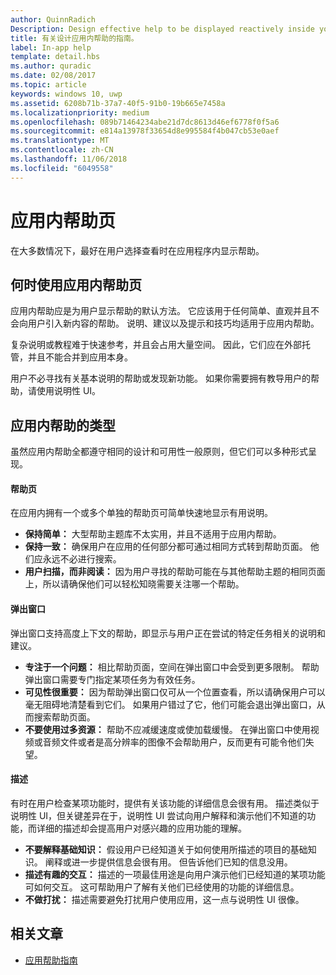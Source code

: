 ```yaml
---
author: QuinnRadich
Description: Design effective help to be displayed reactively inside your app.
title: 有关设计应用内帮助的指南。
label: In-app help
template: detail.hbs
ms.author: quradic
ms.date: 02/08/2017
ms.topic: article
keywords: windows 10, uwp
ms.assetid: 6208b71b-37a7-40f5-91b0-19b665e7458a
ms.localizationpriority: medium
ms.openlocfilehash: 089b71464234abe21d7dc8613d46ef6778f0f5a6
ms.sourcegitcommit: e814a13978f33654d8e995584f4b047cb53e0aef
ms.translationtype: MT
ms.contentlocale: zh-CN
ms.lasthandoff: 11/06/2018
ms.locfileid: "6049558"
---
```

# <a name="in-app-help-pages"></a>应用内帮助页

在大多数情况下，最好在用户选择查看时在应用程序内显示帮助。

## <a name="when-to-use-in-app-help-pages"></a>何时使用应用内帮助页

应用内帮助应是为用户显示帮助的默认方法。 它应该用于任何简单、直观并且不会向用户引入新内容的帮助。 说明、建议以及提示和技巧均适用于应用内帮助。

复杂说明或教程难于快速参考，并且会占用大量空间。 因此，它们应在外部托管，并且不能合并到应用本身。

用户不必寻找有关基本说明的帮助或发现新功能。 如果你需要拥有教导用户的帮助，请使用说明性 UI。

## <a name="types-of-in-app-help"></a>应用内帮助的类型

虽然应用内帮助全都遵守相同的设计和可用性一般原则，但它们可以多种形式呈现。

#### <a name="help-pages"></a>帮助页

在应用内拥有一个或多个单独的帮助页可简单快速地显示有用说明。

-   **保持简单：** 大型帮助主题库不太实用，并且不适用于应用内帮助。
-   **保持一致：** 确保用户在应用的任何部分都可通过相同方式转到帮助页面。 他们应永远不必进行搜索。
-   **用户扫描，而非阅读：** 因为用户寻找的帮助可能在与其他帮助主题的相同页面上，所以请确保他们可以轻松知晓需要关注哪一个帮助。


#### <a name="popups"></a>弹出窗口

弹出窗口支持高度上下文的帮助，即显示与用户正在尝试的特定任务相关的说明和建议。

-   **专注于一个问题：** 相比帮助页面，空间在弹出窗口中会受到更多限制。 帮助弹出窗口需要专门指定某项任务为有效任务。
-   **可见性很重要：** 因为帮助弹出窗口仅可从一个位置查看，所以请确保用户可以毫无阻碍地清楚看到它们。 如果用户错过了它，他们可能会退出弹出窗口，从而搜索帮助页面。
-   **不要使用过多资源：** 帮助不应减缓速度或使加载缓慢。 在弹出窗口中使用视频或音频文件或者是高分辨率的图像不会帮助用户，反而更有可能令他们失望。

#### <a name="descriptions"></a>描述

有时在用户检查某项功能时，提供有关该功能的详细信息会很有用。 描述类似于说明性 UI，但关键差异在于，说明性 UI 尝试向用户解释和演示他们不知道的功能，而详细的描述却会提高用户对感兴趣的应用功能的理解。

-   **不要解释基础知识：** 假设用户已经知道关于如何使用所描述的项目的基础知识。 阐释或进一步提供信息会很有用。 但告诉他们已知的信息没用。
-   **描述有趣的交互：** 描述的一项最佳用途是向用户演示他们已经知道的某项功能可如何交互。 这可帮助用户了解有关他们已经使用的功能的详细信息。
-   **不做打扰：** 描述需要避免打扰用户使用应用，这一点与说明性 UI 很像。

## <a name="related-articles"></a>相关文章

* [应用帮助指南](guidelines-for-app-help.md)

